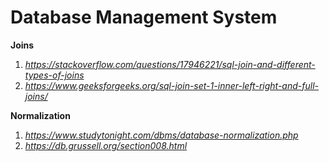 # Database Management System


**Joins**
  
  1. *https://stackoverflow.com/questions/17946221/sql-join-and-different-types-of-joins*
  2. *https://www.geeksforgeeks.org/sql-join-set-1-inner-left-right-and-full-joins/*
  
**Normalization**

  1. *https://www.studytonight.com/dbms/database-normalization.php* 
  2. *https://db.grussell.org/section008.html*
